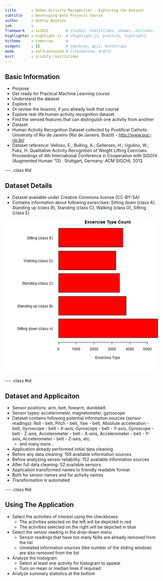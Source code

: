 ```yaml
---
title       : Human Activity Recognition - Exploring the Dataset
subtitle    : Developing Data Projects Course
author      : Andrey Boytsov
job         : 
framework   : io2012        # {io2012, html5slides, shower, dzslides, ...}
highlighter : highlight.js  # {highlight.js, prettify, highlight}
hitheme     : tomorrow      # 
widgets     : []            # {mathjax, quiz, bootstrap}
mode        : selfcontained # {standalone, draft}
knit        : slidify::knit2slides
---
```




## Basic Information

 * Purpose
  * Get ready for Practical Machine Learning course
   * Understand the dataset
   * Explore it
   * Or review the lessons, if you already took that course
  * Explore real-life human activity recognition dataset
   * Find the sensed features that can distinguish one activity from another
 * Dataset
  * Human Activity Recognition Dataset collected by Pontifical Catholic University of Rio de Janeiro
(Rio de Janeiro, Brazil) - http://www.puc-rio.br/
  * Dataset reference: Velloso, E.; Bulling, A.; Gellersen, H.; Ugulino, W.; Fuks, H. Qualitative Activity Recognition of Weight Lifting Exercises. Proceedings of 4th International Conference in Cooperation with SIGCHI (Augmented Human '13) . Stuttgart, Germany: ACM SIGCHI, 2013.

--- .class #id 

## Dataset Details

 * Dataset available under Creative Commons license (CC-BY-SA)
 * Contains information about following excercises: Sitting down (class A), Standing up (class B), Standing (class C), Walking (class D), Sitting (class E)
 
![plot of chunk unnamed-chunk-2](assets/fig/unnamed-chunk-2-1.png) 

--- .class #id 

## Dataset and Applicaiton

 * Sensor positions: arm, belt, forearm, dumbbelt
 * Sensor types: accelerometer, magnetometer, gyroscope
 * Dataset contains following potential information sources (sensor readings): Roll - belt, Pitch - belt, Yaw - belt, Absolute acceleration - belt, Gyroscope - belt - X-axis, Gyroscope - belt - Y-axis, Gyroscope - belt - Z-axis, Accelerometer - belt - X-axis, Accelerometer - belt - Y-axis, Accelerometer - belt - Z-axis, etc.
   * and many more...
 * Application already performed initial data cleaning
  * Before any data cleaning: 159 available information sources
  * Before analyzing sensor reliability: 152 available information sources
  * After full data cleaning: 52 available sensors
 * Application transformed names to friendly readable format
  * Both for sensor names and for activity names
  * Transformation is automated

--- .class #id 

## Using The Application
  
  * Select the activities of interest using the checkboxes
    * The activities selected on the left will be depicted in red
    * The activities selected on the right will be depicted in blue
  * Select the sensor reading in the drop-down menu
    * Sensor readings that have too many N/As are already removed from the list
    * Unrelated information sources (like number of the sliding window) are also removed from the list
  * Analyze the histogram
    * Select at least one activity for histogram to appear
    * Turn on mean or median lines if required
  * Analyze summary statistics at the bottom


